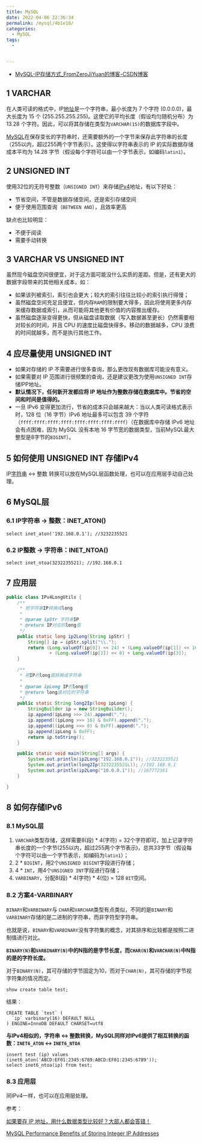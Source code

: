 ```yaml
---
title: MySQL
date: 2022-04-06 22:36:34
permalink: /mysql/4b1e18/
categories:
  - MySQL
tags:
  - 


---
```


- [MySQL-IP存储方式_FromZeroJiYuan的博客-CSDN博客](https://blog.csdn.net/FromZeroJiYuan/article/details/121505870)

## 1 VARCHAR

在人类可读的格式中，IP[地址](https://so.csdn.net/so/search?q=地址&spm=1001.2101.3001.7020)是一个字符串，最小长度为 7 个字符 (0.0.0.0)，最大长度为 15 个 (255.255.255.255)。这使它的平均长度（假设均匀随机分布）为 13.28 个字符。因此，可以将其存储在类型为`VARCHAR(15)`的数据库字段中。

[MySQL](https://so.csdn.net/so/search?q=MySQL&spm=1001.2101.3001.7020)在保存变长的字符串时，还需要额外的一个字节来保存此字符串的长度（255以内，超过255两个字节表示）。这使得以字符串表示的 IP 的实际数据存储成本平均为 14.28 字节（假设每个字符可以由一个字节表示，如编码`latin1`）。

## 2 UNSIGNED INT

使用32位的无符号整数（`UNSIGNED INT`）来存储[IPv4](https://so.csdn.net/so/search?q=IPv4&spm=1001.2101.3001.7020)地址，有以下好处：

- 节省空间，不管是数据存储空间，还是索引存储空间
- 便于使用范围查询（`BETWEEN AND`），且效率更高

缺点也比较明显：

- 不便于阅读
- 需要手动转换

## 3 VARCHAR VS UNSIGNED INT

虽然现今磁盘空间很便宜，对于这方面可能没什么实质的差距。但是，还有更大的数据字段带来的其他相关成本，如：

- 如果该列被索引，索引也会更大；较大的索引往往比较小的索引执行得慢；
- 虽然磁盘空间充足且便宜，但内存`RAM`的限制要大得多，因此将使用更多内存来缓存数据或索引，从而可能将其他更有价值的内容推出缓存。
- 虽然磁盘逐渐变得更快，但从磁盘读取数据（写入数据甚至更长）仍然需要相对较长的时间，并且 CPU 的速度比磁盘快得多。移动的数据越多，CPU 浪费的时间就越多，而不是执行其他工作。

## 4 应尽量使用 UNSIGNED INT

- 如果对存储的 IP 不需要进行很多查询，那么更改现有数据库可能没有意义。
- 如果需要对 IP 范围进行很频繁的查询，还是建议更改为使用`UNSIGNED INT`存储IPP地址。
- **默认情况下，任何新开发都应将 IP 地址作为整数存储在数据库中。节省的空间和时间是值得的。**
- 一旦 IPv6 变得更加流行，节省的成本只会越来越大：当以人类可读格式表示时，128 位（16 字节）IPv6 地址最多可以包含 39 个字符（`ffff:ffff:ffff:ffff:ffff:ffff:ffff:ffff`）（在数据库中存储 IPv6 地址会有点困难，因为 MySQL 没有本地 16 字节宽的数据类型，当前MySQL最大整型是8字节的`BIGINT`）。

## 5 如何使用 UNSIGNED INT 存储IPv4

IP[字符串](https://so.csdn.net/so/search?q=字符串&spm=1001.2101.3001.7020) <-> 整数 转换可以放在MySQL层函数处理，也可以在应用层手动自己处理。

## 6 MySQL层

### 6.1 IP字符串 -> 整数：INET_ATON()

```mysql
select inet_aton('192.168.0.1'); //3232235521
```

### 6.2 IP整数 -> 字符串：INET_NTOA()

```mysql
select inet_ntoa(3232235521); //192.168.0.1
```

## 7 应用层

```java
public class IPv4LongUtils {
    /**
     * 把字符串IP转换成long
     *
     * @param ipStr 字符串IP
     * @return IP对应的long值
     */
    public static long ip2Long(String ipStr) {
        String[] ip = ipStr.split("\\.");
        return (Long.valueOf(ip[0]) << 24) + (Long.valueOf(ip[1]) << 16)
                + (Long.valueOf(ip[2]) << 8) + Long.valueOf(ip[3]);
    }

    /**
     * 把IP的long值转换成字符串
     *
     * @param ipLong IP的long值
     * @return long值对应的字符串
     */
    public static String long2Ip(long ipLong) {
        StringBuilder ip = new StringBuilder();
        ip.append(ipLong >>> 24).append(".");
        ip.append((ipLong >>> 16) & 0xFF).append(".");
        ip.append((ipLong >>> 8) & 0xFF).append(".");
        ip.append(ipLong & 0xFF);
        return ip.toString();
    }

    public static void main(String[] args) {
        System.out.println(ip2Long("192.168.0.1")); //3232235521
        System.out.println(long2Ip(3232235521L)); //192.168.0.1
        System.out.println(ip2Long("10.0.0.1")); //167772161
    }

}
```

## 8 如何存储IPv6

### 8.1 MySQL层

1. `VARCHAR`类型存储，这样需要8(段) * 4(字符) = 32个字符即可，加上记录字符串长度的一个字节(255以内，超过255两个字节表示)，总共33字节（假设每个字符可以由一个字节表示，如编码为`latin1`）；
2. 2 * `BIGINT`，用2个`UNSIGNED BIGINT`字段进行存储；
3. 4 * `INT`，用4个`UNSIGNED INT`字段进行存储；
4. `VARBINARY`，分配8(段) * 4(字符) * 4(位) = 128 `BIT`空间。

### 8.2 方案4-VARBINARY

`BINARY`和`VARBINARY`与 `CHAR`和`VARCHAR`类型有点类似，不同的是`BINARY`和`VARBINARY`存储的是二进制的字符串，而非字符型字符串。

也就是说，`BINARY`和`VARBINARY`没有字符集的概念，对其排序和比较都是按照二进制值进行对比。

**`BINARY(N)`和`VARBINARY(N)`中的N指的是字节长度，而`CHAR(N)`和`VARCHAR(N)`中N指的是的字符长度。**

对于`BINARY(N)`，其可存储的字节固定为10，而对于`CHAR(N)`，其可存储的字节视字符集的情况而定。

```mysql
show create table test;
```

结果：

```
CREATE TABLE `test` (
  `ip` varbinary(16) DEFAULT NULL
) ENGINE=InnoDB DEFAULT CHARSET=utf8
```

**与IPv4相似的，字符串 <-> 整数转换，MySQL同样对IPv6提供了相互转换的函数：`INET6_ATON` <-> `INET6_NTOA`**

```mysql
insert test (ip) values (inet6_aton('ABCD:EF01:2345:6789:ABCD:EF01:2345:6789'));
select inet6_ntoa(ip) from test; 
```

### 8.3 应用层

同IPv4一样，也可以在应用层处理。

参考：

[如果要存 IP 地址，用什么数据类型比较好？大部人都会答错！](https://mp.weixin.qq.com/s/l8jdRSOudw0E0Um9Y5dCdw)

[MySQL Performance Benefits of Storing Integer IP Addresses](https://bafford.com/2009/03/09/mysql-performance-benefits-of-storing-integer-ip-addresses/)